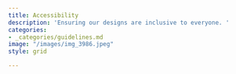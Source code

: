 ```yaml
---
title: Accessibility
description: 'Ensuring our designs are inclusive to everyone. '
categories:
- _categories/guidelines.md
image: "/images/img_3986.jpeg"
style: grid

---
```

